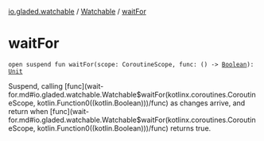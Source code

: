 [io.gladed.watchable](../index.md) / [Watchable](index.md) / [waitFor](./wait-for.md)

# waitFor

`open suspend fun waitFor(scope: CoroutineScope, func: () -> `[`Boolean`](https://kotlinlang.org/api/latest/jvm/stdlib/kotlin/-boolean/index.html)`): `[`Unit`](https://kotlinlang.org/api/latest/jvm/stdlib/kotlin/-unit/index.html)

Suspend, calling [func](wait-for.md#io.gladed.watchable.Watchable$waitFor(kotlinx.coroutines.CoroutineScope, kotlin.Function0((kotlin.Boolean)))/func) as changes arrive, and return when [func](wait-for.md#io.gladed.watchable.Watchable$waitFor(kotlinx.coroutines.CoroutineScope, kotlin.Function0((kotlin.Boolean)))/func) returns true.

